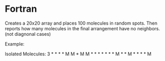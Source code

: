 # Fortran
Creates a 20x20 array and places 100 molecules in random spots.
Then reports how many molecules in the final arrangement have no neighbors. (not diagnonal cases)

Example:

Isolated Molecules: 3 
       * * * * M
       M * M M *
       * * * * *
       * M * * M
       * * * * M
